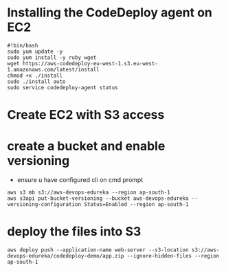 
# Installing the CodeDeploy agent on EC2
```
#!bin/bash
sudo yum update -y
sudo yum install -y ruby wget
wget https://aws-codedeploy-eu-west-1.s3.eu-west-1.amazonaws.com/latest/install
chmod +x ./install
sudo ./install auto
sudo service codedeploy-agent status
```
# Create EC2 with S3 access




# create a bucket and enable versioning
- ensure u have configured cli on cmd prompt
```
aws s3 mb s3://aws-devops-edureka --region ap-south-1 
aws s3api put-bucket-versioning --bucket aws-devops-edureka --versioning-configuration Status=Enabled --region ap-south-1 
```

# deploy the files into S3
```
aws deploy push --application-name web-server --s3-location s3://aws-devops-edureka/codedeploy-demo/app.zip --ignore-hidden-files --region ap-south-1
```